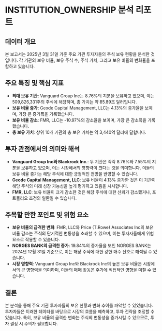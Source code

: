 # INSTITUTION_OWNERSHIP 분석 리포트

## 데이터 개요
본 보고서는 2025년 3월 31일 기준 주요 기관 투자자들의 주식 보유 현황을 분석한 것입니다. 각 기관의 보유 비율, 보유 주식 수, 주식 가치, 그리고 보유 비율의 변화율을 포함하고 있습니다.

## 주요 특징 및 핵심 지표

- **최대 보유 기관**: Vanguard Group Inc는 8.76%의 지분을 보유하고 있으며, 이는 509,826,331주의 주식에 해당하며, 총 가치는 약 85.89조 달러입니다.
- **보유 비율 증가**: Geode Capital Management, LLC는 4.13%의 증가율을 보이며, 가장 큰 증가폭을 기록했습니다.
- **보유 비율 감소**: FMR, LLC는 -10.97%의 감소율을 보이며, 가장 큰 감소폭을 기록했습니다.
- **총 보유 가치**: 상위 10개 기관의 총 보유 가치는 약 3,440억 달러에 달합니다.

## 투자 관점에서의 의미와 해석

- **Vanguard Group Inc와 Blackrock Inc.**: 두 기관은 각각 8.76%와 7.55%의 지분을 보유하고 있으며, 이는 시장에서의 영향력이 크다는 것을 의미합니다. 이들의 보유 비율 증가는 해당 주식에 대한 긍정적인 전망을 반영할 수 있습니다.
- **Geode Capital Management, LLC**: 보유 비율이 4.13% 증가한 것은 이 기관이 해당 주식의 미래 성장 가능성을 높게 평가하고 있음을 시사합니다.
- **FMR, LLC**: 보유 비율이 크게 감소한 것은 해당 주식에 대한 신뢰가 감소했거나, 포트폴리오 조정의 일환일 수 있습니다.

## 주목할 만한 포인트 및 위험 요소

- **보유 비율의 급격한 변화**: FMR, LLC와 Price (T.Rowe) Associates Inc의 보유 비율 감소는 주식의 단기적인 변동성을 초래할 수 있으며, 이는 투자자들에게 위험 요소로 작용할 수 있습니다.
- **NORGES BANK의 급격한 증가**: 19.84%의 증가율을 보인 NORGES BANK는 2024년 12월 31일 기준으로, 이는 해당 주식에 대한 강한 매수 신호로 해석될 수 있습니다.
- **시장 영향력**: Vanguard Group Inc와 Blackrock Inc의 높은 보유 비율은 시장에서의 큰 영향력을 의미하며, 이들의 매매 활동은 주가에 직접적인 영향을 미칠 수 있습니다.

## 결론
본 분석을 통해 주요 기관 투자자들의 보유 현황과 변화 추이를 파악할 수 있었습니다. 투자자들은 이러한 데이터를 바탕으로 시장의 흐름을 예측하고, 투자 전략을 조정할 수 있습니다. 특히, 보유 비율의 급격한 변화는 주식의 변동성을 증가시킬 수 있으므로, 투자 결정 시 주의가 필요합니다.